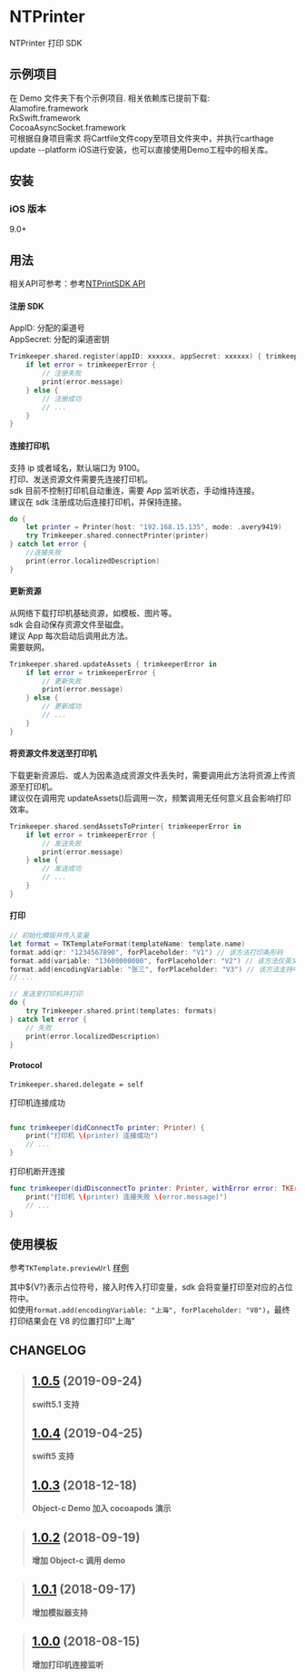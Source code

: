 # NTPrinter

NTPrinter 打印 SDK

## 示例项目

在 Demo 文件夹下有个示例项目. 相关依赖库已提前下载:<br>
Alamofire.framework<br>
RxSwift.framework<br>
CocoaAsyncSocket.framework<br>
可根据自身项目需求 将Cartfile文件copy至项目文件夹中，并执行carthage update --platform iOS进行安装，也可以直接使用Demo工程中的相关库。<br>

## 安装

### iOS 版本

9.0+

## 用法

相关API可参考：参考[NTPrintSDK API](https://github.com/yukeyjc/NTPrinter/wiki/NTPrinter-SDK-API%E8%AF%B4%E6%98%8E)

#### 注册 SDK

AppID: 分配的渠道号<br>
AppSecret: 分配的渠道密钥

```swift
Trimkeeper.shared.register(appID: xxxxxx, appSecret: xxxxxx) { trimkeeperError in
	if let error = trimkeeperError {
		// 注册失败
		print(error.message)
	} else {
		// 注册成功
		// ...
	}
}
```

#### 连接打印机

支持 ip 或者域名，默认端口为 9100。<br>
打印、发送资源文件需要先连接打印机。<br>
sdk 目前不控制打印机自动重连，需要 App 监听状态，手动维持连接。<br>
建议在 sdk 注册成功后连接打印机，并保持连接。<br>

```swift
do {
	let printer = Printer(host: "192.168.15.135", mode: .avery9419)
	try Trimkeeper.shared.connectPrinter(printer)
} catch let error {
	//连接失败
	print(error.localizedDescription)
}
```

#### 更新资源

从网络下载打印机基础资源，如模板、图片等。<br>
sdk 会自动保存资源文件至磁盘。<br>
建议 App 每次启动后调用此方法。<br>
需要联网。<br>

```swift
Trimkeeper.shared.updateAssets { trimkeeperError in
	if let error = trimkeeperError {
		// 更新失败
		print(error.message)
	} else {
		// 更新成功
		// ...
	}
}
```

#### 将资源文件发送至打印机

下载更新资源后、或人为因素造成资源文件丢失时，需要调用此方法将资源上传资源至打印机。<br>
建议仅在调用完 updateAssets()后调用一次，频繁调用无任何意义且会影响打印效率。<br>

```swift
Trimkeeper.shared.sendAssetsToPrinter{ trimkeeperError in
	if let error = trimkeeperError {
		// 发送失败
		print(error.message)
	} else {
		// 发送成功
		// ...
	}
}
```

#### 打印

```swift
// 初始化模版并传入变量
let format = TKTemplateFormat(templateName: template.name)
format.add(qr: "1234567890", forPlaceholder: "V1") // 该方法打印条形码
format.add(variable: "13600000000", forPlaceholder: "V2") // 该方法仅英文数字，如手机号
format.add(encodingVariable: "张三", forPlaceholder: "V3") // 该方法支持中文
// ...

// 发送至打印机并打印
do {
	try Trimkeeper.shared.print(templates: formats)
} catch let error {
	// 失败
	print(error.localizedDescription)
}

```

#### Protocol

`Trimkeeper.shared.delegate = self`

打印机连接成功

```swift

func trimkeeper(didConnectTo printer: Printer) {
	print("打印机 \(printer) 连接成功")
	// ...
}
```

打印机断开连接

```swift
func trimkeeper(didDisconnectTo printer: Printer, withError error: TKError) {
	print("打印机 \(printer) 连接失败 \(error.message)")
	// ...
}

```

## 使用模板

参考`TKTemplate.previewUrl` [样例](http://sslstatic.nextcont.com/trimkeeper/demo.html)

其中${V?}表示占位符号，接入时传入打印变量，sdk 会将变量打印至对应的占位符中。<br>
如使用`format.add(encodingVariable: "上海", forPlaceholder: "V8")`，最终打印结果会在 V8 的位置打印"上海"

## CHANGELOG

> ## [1.0.5](https://github.com/lugq1001/Trimkeeper) (2019-09-24)
>
> **swift5.1 支持**
>
> ## [1.0.4](https://github.com/lugq1001/Trimkeeper) (2019-04-25)
>
> **swift5 支持**
>
> ## [1.0.3](https://github.com/lugq1001/Trimkeeper) (2018-12-18)
>
> **Object-c Demo 加入 cocoapods 演示**

> ## [1.0.2](https://github.com/lugq1001/Trimkeeper) (2018-09-19)
>
> **增加 Object-c 调用 demo**

> ## [1.0.1](https://github.com/lugq1001/Trimkeeper) (2018-09-17)
>
> **增加模拟器支持**

> ## [1.0.0](https://github.com/lugq1001/Trimkeeper) (2018-08-15)
>
> **增加打印机连接监听**
